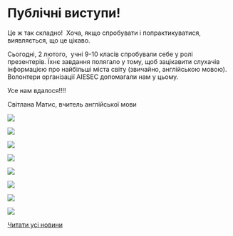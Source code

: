 # Публічні виступи!

Це ж так складно!  Хоча, якщо спробувати і попрактикуватися, виявляється, що це цікаво.

Сьогодні, 2 лютого,  учні 9-10 класів спробували себе у ролі презентерів. Їхнє завдання полягало у тому, щоб зацікавити слухачів інформацією про найбільші міста світу (звичайно, англійською мовою). Волонтери організації AIESEC допомагали нам у цьому.

Усе нам вдалося!!!!

Світлана Матис, вчитель англійської мови

![](/images/blog/публічні-виступи/1.jpg)

![](/images/blog/публічні-виступи/4.jpg)

![](/images/blog/публічні-виступи/5.jpg)

![](/images/blog/публічні-виступи/6.jpg)

![](/images/blog/публічні-виступи/7.jpg)

![](/images/blog/публічні-виступи/8.jpg)

![](/images/blog/публічні-виступи/9.jpg)

![](/images/blog/публічні-виступи/9a.jpg)

[Читати усі новини](/news)

